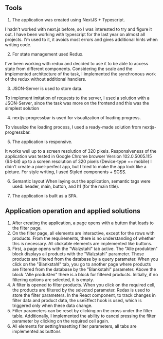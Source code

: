 ## Tools
1) The application was created using NextJS + Typescript. 

I hadn't worked with next.js before, so I was interested to try and figure it out. I have been working with typescript for the last year on almost all projects. I'm used to it, it avoids most errors and gives additional hints when writing code.

2) For state management used Redux.

I've been working with redux and decided to use it to be able to access state from different components.
Considering the scale and the implemented architecture of the task, I implemented the synchronous work of the redux without additional handlers.

3) JSON-Server is used to store data.

To implement imitation of requests to the server, I used a solution with a JSON-Server, since the task was more on the frontend and this was the simplest solution

4) nextjs-progressbar is used for visualization of loading progress.

To visualize the loading process, I used a ready-made solution from nextjs-progressbar.

5) The application is responsive.

It works well up to a screen resolution of 320 pixels.
Responsiveness of the application was tested in Google Chrome browser Version 102.0.5005.115 (64-bit) up to a screen resolution of 320 pixels (Device-type == mobile)
I didn't create a pixel-perfect app, but I tried to make the app look like a picture.
For style writing, I used Styled components + SCSS.

6) Semantic layout
When laying out the application, semantic tags were used: header, main, button, and h1 (for the main title).

7) The application is built as a SPA.


## Application operation and applied solutions
1) After creating the application, a page opens with a button that leads to the filter page.
2) On the filter page, all elements are interactive, except for the rows with products. From the requirements, there is no understanding of whether this is necessary. All clickable elements are implemented like buttons.
3) First, a page opens with the "Walzstahl" tab active. The "Alle produkten" block displays all products with the "Walzstahl" parameter. These products are filtered from the database by a query parameter.
When you click on the "Blankstahl" tab, you go to another page where products are filtered from the database by the "Blankstahl" parameter.
Above the block "Alle produkten" there is a block for filtered products. Initially, if no filtering options are selected, it is empty.
4) A filter is opened to filter products. When you click on the required cell, the products are filtered by the selected parameter. Redax is used to store the filter parameters. In the React component, to track changes in filter data and product data, the useEffect hook is used, which is triggered only when these data change.
5) Filter parameters can be reset by clicking on the cross under the filter table.
Additionally, I implemented the ability to cancel pressing the filter parameter by clicking on the required cell again.
6) All elements for setting/resetting filter parameters, all tabs are implemented as buttons
